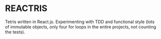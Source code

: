 # REACTRIS

Tetris written in React.js. Experimenting with TDD and functional style (lots of immutable objects, only four for loops in the entire projects, not counting the tests).